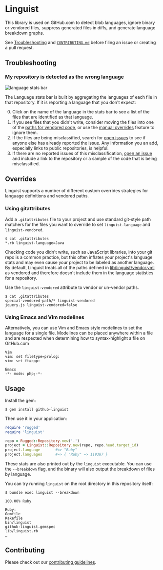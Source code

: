 # Linguist

[issues]: https://github.com/github/linguist/issues
[new-issue]: https://github.com/github/linguist/issues/new

This library is used on GitHub.com to detect blob languages, ignore binary or vendored files, suppress generated files in diffs, and generate language breakdown graphs.

See [Troubleshooting](#troubleshooting) and [`CONTRIBUTING.md`](/CONTRIBUTING.md) before filing an issue or creating a pull request.

## Troubleshooting

### My repository is detected as the wrong language

![language stats bar](https://cloud.githubusercontent.com/assets/173/5562290/48e24654-8ddf-11e4-8fe7-735b0ce3a0d3.png)

The Language stats bar is built by aggregating the languages of each file in that repository. If it is reporting a language that you don't expect:

0. Click on the name of the language in the stats bar to see a list of the files that are identified as that language.
0. If you see files that you didn't write, consider moving the files into one of the [paths for vendored  code](https://github.com/github/linguist/blob/master/lib/linguist/vendor.yml), or use the [manual overrides](#overrides) feature to ignore them.
0. If the files are being misclassified, search for [open issues][issues] to see if anyone else has already reported the issue. Any information you an add, especially links to public repositories, is helpful.
0. If there are no reported issues of this misclassification, [open an issue][new-issue] and include a link to the repository or a sample of the code that is being misclassified.

## Overrides

Linguist supports a number of different custom overrides strategies for language definitions and vendored paths.

### Using gitattributes

Add a `.gitattributes` file to your project and use standard git-style path matchers for the files you want to override to set `linguist-language` and `linguist-vendored`.

```
$ cat .gitattributes
*.rb linguist-language=Java
```

Checking code you didn't write, such as JavaScript libraries, into your git repo is a common practice, but this often inflates your project's language stats and may even cause your project to be labeled as another language. By default, Linguist treats all of the paths defined in [lib/linguist/vendor.yml](https://github.com/github/linguist/blob/master/lib/linguist/vendor.yml) as vendored and therefore doesn't include them in the language statistics for a repository.

Use the `linguist-vendored` attribute to vendor or un-vendor paths.

```
$ cat .gitattributes
special-vendored-path/* linguist-vendored
jquery.js linguist-vendored=false
```

### Using Emacs and Vim modelines

Alternatively, you can use Vim and Emacs style modelines to set the language for a single file. Modelines can be placed anywhere within a file and are respected when determining how to syntax-highlight a file on GitHub.com

```
Vim
vim: set filetype=prolog:
vim: set ft=cpp:

Emacs
-*- mode: php;-*-
```

## Usage

Install the gem:

```
$ gem install github-linguist
```

Then use it in your application:

```ruby
require 'rugged'
require 'linguist'

repo = Rugged::Repository.new('.')
project = Linguist::Repository.new(repo, repo.head.target_id)
project.language       #=> "Ruby"
project.languages      #=> { "Ruby" => 119387 }
```

These stats are also printed out by the `linguist` executable. You can use the
`--breakdown` flag, and the binary will also output the breakdown of files by language.

You can try running `linguist` on the root directory in this repository itself:

```
$ bundle exec linguist --breakdown

100.00% Ruby

Ruby:
Gemfile
Rakefile
bin/linguist
github-linguist.gemspec
lib/linguist.rb
…
```

## Contributing

Please check out our [contributing guidelines](CONTRIBUTING.md).

##
